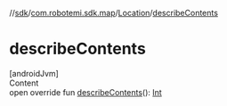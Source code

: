 //[sdk](../../../index.md)/[com.robotemi.sdk.map](../index.md)/[Location](index.md)/[describeContents](describe-contents.md)



# describeContents  
[androidJvm]  
Content  
open override fun [describeContents](describe-contents.md)(): [Int](https://kotlinlang.org/api/latest/jvm/stdlib/kotlin/-int/index.html)  



